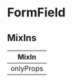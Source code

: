 # FormField

## MixIns

<!-- @vuese:FormField:mixIns:start -->
|MixIn|
|---|
|onlyProps|

<!-- @vuese:FormField:mixIns:end -->


